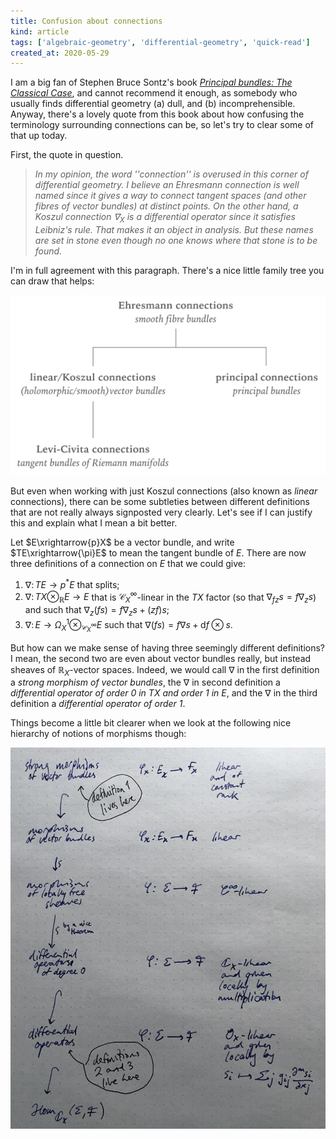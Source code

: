 ```yaml
---
title: Confusion about connections
kind: article
tags: ['algebraic-geometry', 'differential-geometry', 'quick-read']
created_at: 2020-05-29
---
```


I am a big fan of Stephen Bruce Sontz's book [_Principal bundles: The Classical Case_](https://www.springer.com/gp/book/9783319147642), and cannot recommend it enough, as somebody who usually finds differential geometry (a) dull, and (b) incomprehensible.
Anyway, there's a lovely quote from this book about how confusing the terminology surrounding connections can be, so let's try to clear some of that up today.

<!-- more -->

First, the quote in question.

> _In my opinion, the word ''connection'' is overused in this corner of differential geometry. I believe an Ehresmann connection is well named since it gives a way to connect tangent spaces (and other fibres of vector bundles) at distinct points. On the other hand, a Koszul connection $\nabla_X$ is a differential operator since it satisfies Leibniz's rule. That makes it an object in analysis. But these names are set in stone even though no one knows where that stone is to be found._

I'm in full agreement with this paragraph. There's a nice little family tree you can draw that helps:

![](family-tree.png)

But even when working with just Koszul connections (also known as _linear_ connections), there can be some subtleties between different definitions that are not really always signposted very clearly. Let's see if I can justify this and explain what I mean a bit better.

Let $E\xrightarrow{p}X$ be a vector bundle, and write $TE\xrightarrow{\pi}E$ to mean the tangent bundle of $E$. There are now three definitions of a connection on $E$ that we could give:

1. $\nabla\colon TE\to p^*E$ that splits;
2. $\nabla\colon TX\otimes_{\mathbb{R}}E\to E$ that is $\mathscr{C}_X^\infty$-linear in the $TX$ factor (so that $\nabla_{fz}s=f\nabla_zs$) and such that $\nabla_z(fs)=f\nabla_zs+(zf)s$;
3. $\nabla\colon E\to\Omega_X^1\otimes_{\mathscr{C}_X^\infty}E$ such that $\nabla(fs)=f\nabla s+\mathrm{d}f\otimes s$.

But how can we make sense of having three seemingly different definitions? I mean, the second two are even about vector bundles really, but instead sheaves of $\mathbb{R}_X$-vector spaces. Indeed, we would call $\nabla$ in the first definition a _strong morphism of vector bundles_, the $\nabla$ in second definition a _differential operator of order $0$ in $TX$ and order $1$ in $E$_, and the $\nabla$ in the third definition a _differential operator of order $1$_.

Things become a little bit clearer when we look at the following nice hierarchy of notions of morphisms though:

![](hierarchy.jpg)
